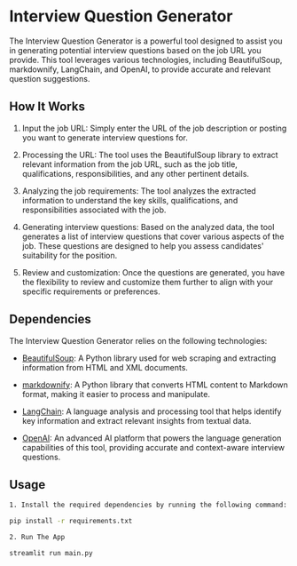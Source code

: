 # Interview Question Generator

The Interview Question Generator is a powerful tool designed to assist you in generating potential interview questions based on the job URL you provide. This tool leverages various technologies, including BeautifulSoup, markdownify, LangChain, and OpenAI, to provide accurate and relevant question suggestions.

## How It Works

1. Input the job URL: Simply enter the URL of the job description or posting you want to generate interview questions for.

2. Processing the URL: The tool uses the BeautifulSoup library to extract relevant information from the job URL, such as the job title, qualifications, responsibilities, and any other pertinent details.

3. Analyzing the job requirements: The tool analyzes the extracted information to understand the key skills, qualifications, and responsibilities associated with the job.

4. Generating interview questions: Based on the analyzed data, the tool generates a list of interview questions that cover various aspects of the job. These questions are designed to help you assess candidates' suitability for the position.

5. Review and customization: Once the questions are generated, you have the flexibility to review and customize them further to align with your specific requirements or preferences.

## Dependencies

The Interview Question Generator relies on the following technologies:

- [BeautifulSoup](https://beautiful-soup-4.readthedocs.io/en/latest/#): A Python library used for web scraping and extracting information from HTML and XML documents.

- [markdownify](https://pypi.org/project/markdownify/): A Python library that converts HTML content to Markdown format, making it easier to process and manipulate.

- [LangChain](https://langchain.com/): A language analysis and processing tool that helps identify key information and extract relevant insights from textual data.

- [OpenAI](https://openai.com): An advanced AI platform that powers the language generation capabilities of this tool, providing accurate and context-aware interview questions.

## Usage

```bash
1. Install the required dependencies by running the following command:

pip install -r requirements.txt

2. Run The App

streamlit run main.py